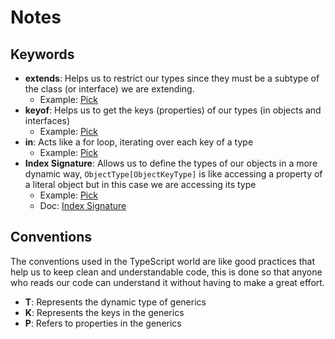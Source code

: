 # Notes

## Keywords

- **extends**: Helps us to restrict our types since they must be a subtype of the class (or interface) we are extending.
  - Example: [Pick](./easy/Pick.ts 'See the code in an exercise')
- **keyof**: Helps us to get the keys (properties) of our types (in objects and interfaces)
  - Example: [Pick](./easy/Pick.ts 'See the code in an exercise')
- **in**: Acts like a for loop, iterating over each key of a type
  - Example: [Pick](./easy/Pick.ts 'See the code in an exercise')
- **Index Signature**: Allows us to define the types of our objects in a more dynamic way, `ObjectType[ObjectKeyType]` is like accessing a property of a literal object but in this case we are accessing its type
  - Example: [Pick](./easy/Pick.ts 'See the code in an exercise')
  - Doc: [Index Signature](https://www.typescriptlang.org/docs/handbook/2/objects.html#index-signatures)

## Conventions

The conventions used in the TypeScript world are like good practices that help us to keep clean and understandable code, this is done so that anyone who reads our code can understand it without having to make a great effort.

- **T**: Represents the dynamic type of generics
- **K**: Represents the keys in the generics
- **P**: Refers to properties in the generics
